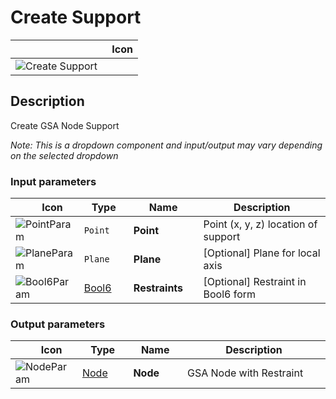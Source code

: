 # Create Support
<!--- This file has been auto-generated, do not change it manually! Edit the generator here: https://github.com/arup-group/GSA-Grasshopper/tree/main/DocsGeneration --->

|<img width="150"/> Icon |
| ----------- |
|![Create Support](./images/CreateSupport.png) |

## Description

Create GSA Node Support

_Note: This is a dropdown component and input/output may vary depending on the selected dropdown_

### Input parameters

|<img width="20"/> Icon |<img width="200"/> Type |<img width="200"/> Name |<img width="1000"/> Description |
| ----------- | ----------- | ----------- | ----------- |
|![PointParam](./images/PointParam.png) |`Point` |**Point** |Point (x, y, z) location of support |
|![PlaneParam](./images/PlaneParam.png) |`Plane` |**Plane** |[Optional] Plane for local axis |
|![Bool6Param](./images/Bool6Param.png) |[Bool6](gsagh-bool6-parameter.md) |**Restraints** |[Optional] Restraint in Bool6 form |

### Output parameters

|<img width="20"/> Icon |<img width="200"/> Type |<img width="200"/> Name |<img width="1000"/> Description |
| ----------- | ----------- | ----------- | ----------- |
|![NodeParam](./images/NodeParam.png) |[Node](gsagh-node-parameter.md) |**Node** |GSA Node with Restraint |
